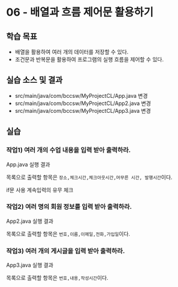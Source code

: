 # 06 - 배열과 흐름 제어문 활용하기

## 학습 목표

- 배열을 활용하여 여러 개의 데이터를 저장할 수 있다.
- 조건문과 반복문을 활용하여 프로그램의 실행 흐름을 제어할 수 있다.

## 실습 소스 및 결과

- src/main/java/com/bccsw/MyProjectCL/App.java 변경
- src/main/java/com/bccsw/MyProjectCL/App2.java 변경
- src/main/java/com/bccsw/MyProjectCL/App3.java 변경

## 실습

### 작업1) 여러 개의 수업 내용을 입력 받아 출력하라.

App.java 실행 결과

목록으로 출력할 항목은 `장소,체크시간,체크아웃시간,머무른 시간, 발행시간`이다.

if문 사용 계속입력의 유무 체크


### 작업2) 여러 명의 회원 정보를 입력 받아 출력하라.

App2.java 실행 결과

목록으로 출력할 항목은 `번호,이름,이메일,전화,가입일`이다.


### 작업3) 여러 개의 게시글을 입력 받아 출력하라.

App3.java 실행 결과

목록으로 출력할 항목은 `번호,내용,작성시간`이다.

